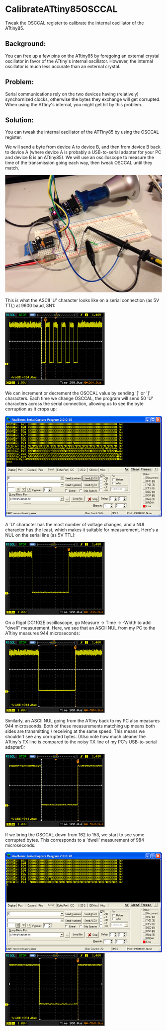 # CalibrateATtiny85OSCCAL
Tweak the OSCCAL register to calibrate the internal oscillator of the ATtiny85.

## Background:

You can free up a few pins on the ATtiny85 by foregoing an external crystal oscillator in favor of the ATtiny's internal oscillator.  However, the internal oscillator is much less accurate than an external crystal.

## Problem:

Serial communications rely on the two devices having (relatively) synchornized clocks, otherwise the bytes they exchange will get corrupted.  When using the ATtiny's internal, you might get hit by this problem.

## Solution:

You can tweak the internal oscillator of the ATTiny85 by using the OSCCAL register.

We will send a byte from device A to device B, and then from device B back to device A (where device A is probably a USB-to-serial adapter for your PC and device B is an ATtiny85).  We will use an oscilloscope to measure the time of the transmission going each way, then tweak OSCCAL until they match.

![](/github%20media/IMG_1758.JPG)

This is what the ASCII 'U' character looks like on a serial connection (as 5V TTL) at 9600 baud, 8N1:

![](/github%20media/NewFile2.png)

We can increment or decrement the OSCCAL value by sending '[' or ']' characters.  Each time we change OSCCAL, the program will send 50 'U' characters across the serial connection, allowing us to see the byte corruption as it crops up:

![](/github%20media/decreasing_osccal.png)

A 'U' character has the most number of voltage changes, and a NUL character has the least, which makes it suitable for measurement.  Here's a NUL on the serial line (as 5V TTL):

![](/github%20media/NewFile0.png)

On a Rigol DC1102E oscilloscope, go Measure -> Time -> -Width to add "dwell" measurement.  Here, we see that an ASCII NUL from my PC to the ATtiny measures 944 microseconds:

![](/github%20media/NewFile1.png)

Similarly, an ASCII NUL going from the ATtiny back to my PC also measures 944 microseonds.  Both of these measurements matching up means both sides are transmitting / receiving at the same speed.  This means we shouldn't see any corrupted bytes.  (Also note how much cleaner the ATtiny's TX line is compared to the noisy TX line of my PC's USB-to-serial adapter!):

![](/github%20media/NewFile3.png)

If we bring the OSCCAL down from 162 to 153, we start to see some corrupted bytes.  This corresponds to a 'dwell' measurement of 984 microseconds: 

![](/github%20media/153osccalnul.png)
![](/github%20media/NewFile4.png)
